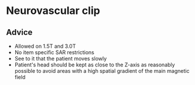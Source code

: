 # Neurovascular clip

## Advice

* Allowed on 1.5T and 3.0T
* No item specific SAR restrictions
* See to it that the patient moves slowly
* Patient's head should be kept as close to the Z-axis as reasonably possible
  to avoid areas with a high spatial gradient of the main magnetic field

